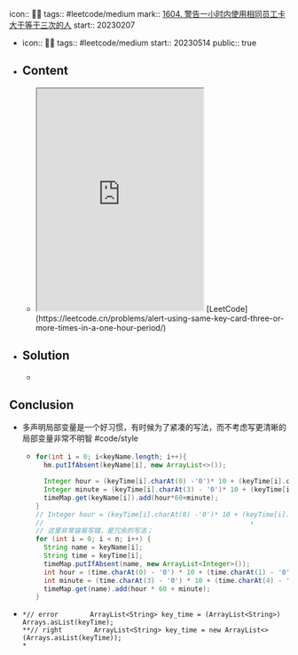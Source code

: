 icon:: 👨‍💻
tags:: #leetcode/medium 
mark:: [1604. 警告一小时内使用相同员工卡大于等于三次的人](https://leetcode.cn/problems/alert-using-same-key-card-three-or-more-times-in-a-one-hour-period/)
start:: 20230207

- icon:: 👨‍💻
  tags:: #leetcode/medium 
  start:: 20230514
  public:: true
- ## Content
  - <iframe src="https://leetcode.cn/problems/alert-using-same-key-card-three-or-more-times-in-a-one-hour-period" style="height: 400px"></iframe>
    [LeetCode](https://leetcode.cn/problems/alert-using-same-key-card-three-or-more-times-in-a-one-hour-period/)
- ## Solution
  -
## Conclusion
  - 多声明局部变量是一个好习惯，有时候为了紧凑的写法，而不考虑写更清晰的局部变量非常不明智 #code/style
    - ```java
      for(int i = 0; i<keyName.length; i++){
        hm.putIfAbsent(keyName[i], new ArrayList<>());
      
        Integer hour = (keyTime[i].charAt(0) -'0')* 10 + (keyTime[i].charAt(1) - '0');
        Integer minute = (keyTime[i].charAt(3) - '0')* 10 + (keyTime[i].charAt(4) - '0');
        timeMap.get(keyName[i]).add(hour*60+minute);
      }
      // Integer hour = (keyTime[i].charAt(0) -'0')* 10 + (keyTime[i].charAt(1) - '0');
      //                                                    ↑
      // 这里非常容易写错，是冗余的写法；
      for (int i = 0; i < n; i++) {
        String name = keyName[i];
        String time = keyTime[i];
        timeMap.putIfAbsent(name, new ArrayList<Integer>());
        int hour = (time.charAt(0) - '0') * 10 + (time.charAt(1) - '0');
        int minute = (time.charAt(3) - '0') * 10 + (time.charAt(4) - '0');
        timeMap.get(name).add(hour * 60 + minute);
      }
      ```
  - ```
    *// error        ArrayList<String> key_time = (ArrayList<String>) Arrays.asList(keyTime);
    **// right        ArrayList<String> key_time = new ArrayList<>(Arrays.asList(keyTime));
    *
    ```